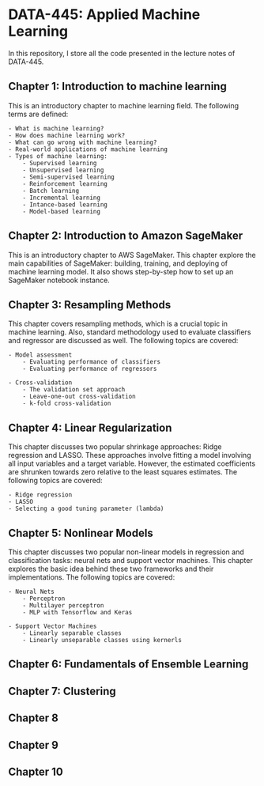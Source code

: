 # DATA-445: Applied Machine Learning

In this repository, I store all the code presented in the lecture notes of DATA-445.

## Chapter 1: Introduction to machine learning

This is an introductory chapter to machine learning field. The following terms are defined:

    - What is machine learning?
    - How does machine learning work?
    - What can go wrong with machine learning?
    - Real-world applications of machine learning
    - Types of machine learning:
        - Supervised learning
        - Unsupervised learning
        - Semi-supervised learning
        - Reinforcement learning
        - Batch learning
        - Incremental learning
        - Intance-based learning
        - Model-based learning


## Chapter 2: Introduction to Amazon SageMaker

This is an introductory chapter to AWS SageMaker. This chapter explore the main capabilities of SageMaker: building, training, and deploying of machine learning model. It also shows step-by-step how to set up an SageMaker notebook instance.

## Chapter 3: Resampling Methods

This chapter covers resampling methods, which is a crucial topic in machine learning. Also, standard methodology used to evaluate classifiers and regressor are discussed as well. The following topics are covered:

    - Model assessment 
        - Evaluating performance of classifiers
        - Evaluating performance of regressors

    - Cross-validation
        - The validation set approach
        - Leave-one-out cross-validation
        - k-fold cross-validation

## Chapter 4: Linear Regularization

This chapter discusses two popular shrinkage approaches: Ridge regression and LASSO. These approaches involve fitting a model involving all input variables and a target variable. However, the estimated coefficients are shrunken towards zero relative to the least squares estimates. The following topics are covered:

    - Ridge regression
    - LASSO
    - Selecting a good tuning parameter (lambda)

## Chapter 5: Nonlinear Models

This chapter discusses two popular non-linear models in regression and classification tasks: neural nets and support vector machines. This chapter explores the basic idea behind these two frameworks and their implementations. The following topics are covered:

    - Neural Nets
        - Perceptron
        - Multilayer perceptron
        - MLP with Tensorflow and Keras

    - Support Vector Machines
        - Linearly separable classes
        - Linearly unseparable classes using kernerls

## Chapter 6: Fundamentals of Ensemble Learning

## Chapter 7: Clustering

## Chapter 8

## Chapter 9

## Chapter 10
